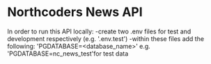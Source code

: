 # Northcoders News API

In order to run this API locally:
-create two .env files for test and development respectively (e.g. '.env.test')
-within these files add the following: 'PGDATABASE=<database_name>' e.g. 'PGDATABASE=nc_news_test'for test data
